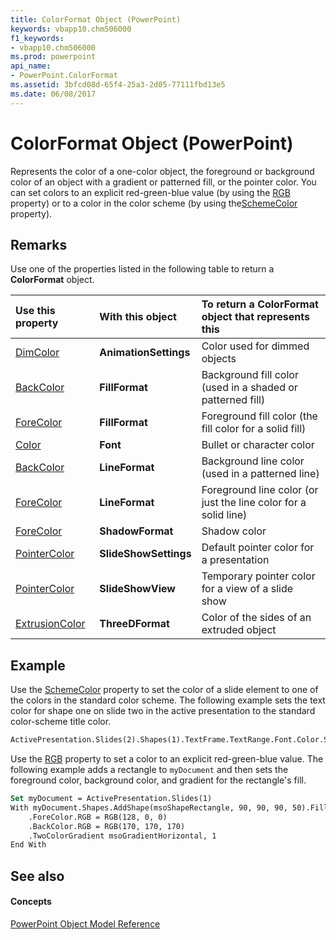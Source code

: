 ```yaml
---
title: ColorFormat Object (PowerPoint)
keywords: vbapp10.chm506000
f1_keywords:
- vbapp10.chm506000
ms.prod: powerpoint
api_name:
- PowerPoint.ColorFormat
ms.assetid: 3bfcd08d-65f4-25a3-2d05-77111fbd13e5
ms.date: 06/08/2017
---
```



# ColorFormat Object (PowerPoint)

Represents the color of a one-color object, the foreground or background color of an object with a gradient or patterned fill, or the pointer color. You can set colors to an explicit red-green-blue value (by using the [RGB](colorformat-rgb-property-powerpoint.md) property) or to a color in the color scheme (by using the[SchemeColor](colorformat-schemecolor-property-powerpoint.md) property).


## Remarks

Use one of the properties listed in the following table to return a **ColorFormat** object.



|**Use this property**|**With this object**|**To return a ColorFormat object that represents this**|
|:-----|:-----|:-----|
|[DimColor](animationsettings-dimcolor-property-powerpoint.md)|**AnimationSettings**|Color used for dimmed objects|
|[BackColor](fillformat-backcolor-property-powerpoint.md)|**FillFormat**|Background fill color (used in a shaded or patterned fill)|
|[ForeColor](fillformat-forecolor-property-powerpoint.md)|**FillFormat**|Foreground fill color (the fill color for a solid fill)|
|[Color](font-color-property-powerpoint.md)|**Font**|Bullet or character color|
|[BackColor](lineformat-backcolor-property-powerpoint.md)|**LineFormat**|Background line color (used in a patterned line)|
|[ForeColor](lineformat-forecolor-property-powerpoint.md)|**LineFormat**|Foreground line color (or just the line color for a solid line)|
|[ForeColor](shadowformat-forecolor-property-powerpoint.md)|**ShadowFormat**|Shadow color|
|[PointerColor](slideshowsettings-pointercolor-property-powerpoint.md)|**SlideShowSettings**|Default pointer color for a presentation|
|[PointerColor](slideshowview-pointercolor-property-powerpoint.md)|**SlideShowView**|Temporary pointer color for a view of a slide show|
|[ExtrusionColor](threedformat-extrusioncolor-property-powerpoint.md)|**ThreeDFormat**|Color of the sides of an extruded object|

## Example

Use the [SchemeColor](colorformat-schemecolor-property-powerpoint.md) property to set the color of a slide element to one of the colors in the standard color scheme. The following example sets the text color for shape one on slide two in the active presentation to the standard color-scheme title color.


```vb
ActivePresentation.Slides(2).Shapes(1).TextFrame.TextRange.Font.Color.SchemeColor = ppTitle
```

Use the [RGB](colorformat-rgb-property-powerpoint.md) property to set a color to an explicit red-green-blue value. The following example adds a rectangle to `myDocument` and then sets the foreground color, background color, and gradient for the rectangle's fill.




```vb
Set myDocument = ActivePresentation.Slides(1) 
With myDocument.Shapes.AddShape(msoShapeRectangle, 90, 90, 90, 50).Fill 
    .ForeColor.RGB = RGB(128, 0, 0) 
    .BackColor.RGB = RGB(170, 170, 170) 
    .TwoColorGradient msoGradientHorizontal, 1 
End With
```


## See also


#### Concepts


[PowerPoint Object Model Reference](object-model-powerpoint-vba-reference.md)

